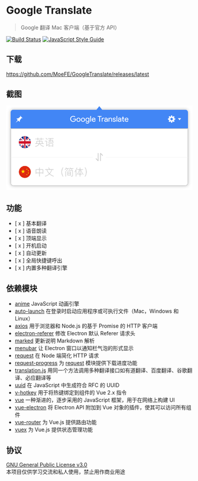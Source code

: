 # Google Translate

> Google 翻译 Mac 客户端（基于官方 API）

[![Build Status](https://travis-ci.org/MoeFE/GoogleTranslate.svg?branch=master)](https://travis-ci.org/MoeFE/GoogleTranslate)
[![JavaScript Style Guide](https://img.shields.io/badge/code_style-standard-brightgreen.svg)](https://standardjs.com)

## 下载
https://github.com/MoeFE/GoogleTranslate/releases/latest

## 截图

![preview](preview.png)

## 功能
- [ x ] 基本翻译
- [ x ] 语音朗读
- [ x ] 顶端显示
- [ x ] 开机启动
- [ x ] 自动更新
- [ x ] 全局快捷键呼出
- [ x ] 内置多种翻译引擎

## 依赖模块

- [anime](https://github.com/juliangarnier/anime) JavaScript 动画引擎
- [auto-launch](https://github.com/Teamwork/node-auto-launch) 在登录时启动应用程序或可执行文件（Mac，Windows 和 Linux）
- [axios](https://github.com/mzabriskie/axios) 用于浏览器和 Node.js 的基于 Promise 的 HTTP 客户端
- [electron-referer](https://github.com/akameco/electron-referer) 修改 Electron 默认 Referer 请求头
- [marked](https://github.com/chjj/marked) 更新说明 Markdown 解析
- [menubar](https://github.com/maxogden/menubar) 让 Electron 窗口以通知栏气泡的形式显示
- [request](https://github.com/request/request) 在 Node 端简化 HTTP 请求
- [request-progress](https://github.com/IndigoUnited/node-request-progress) 为 [request](https://github.com/request/request) 模块提供下载进度功能
- [translation.js](https://github.com/Selection-Translator/translation.js) 用同一个方法调用多种翻译接口如有道翻译、百度翻译、谷歌翻译、必应翻译等
- [uuid](https://github.com/kelektiv/node-uuid) 在 JavaScript 中生成符合 RFC 的 UUID
- [v-hotkey](https://github.com/Dafrok/v-hotkey) 用于将热键绑定到组件的 Vue 2.x 指令
- [vue](https://github.com/vuejs/vue) 一种渐进的，逐步采用的 JavaScript 框架，用于在网络上构建 UI
- [vue-electron](https://github.com/SimulatedGREG/vue-electron) 将 Electron API 附加到 Vue 对象的插件，使其可以访问所有组件
- [vue-router](https://github.com/vuejs/vue-router) 为 Vue.js 提供路由功能
- [vuex](https://github.com/vuejs/vuex) 为 Vue.js 提供状态管理功能

## 协议

[GNU General Public License v3.0](LICENSE)  
本项目仅供学习交流和私人使用，禁止用作商业用途
